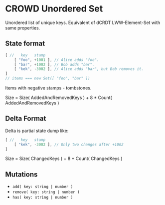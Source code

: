 # CROWD Unordered Set

Unordered list of unique keys. Equivalent of dCRDT LWW-Element-Set with same properties.

## State format

```javascript
[ //   key   stamp
	[ "foo", +1001 ], // Alice adds "foo".
	[ "bar", +1002 ], // Bob adds "bar".
	[ "kek", -3002 ], // Alice adds "bar", but Bob removes it.
]
// items === new Set([ "foo", "bar" ])
```

Items with negative stamps - tombstones.

Size = Size( AddedAndRemovedKeys ) + 8 * Count( AddedAndRemovedKeys )

## Delta Format

Delta is partial state dump like:

```javascript
[ //   key   stamp
	[ "kek", -3002 ], // Only two changes after +1002
]
```

Size = Size( ChangedKeys ) + 8 * Count( ChangedKeys )

## Mutations

- `add( key: string | number )`
- `remove( key: string | number )`
- `has( key: string | number )`
